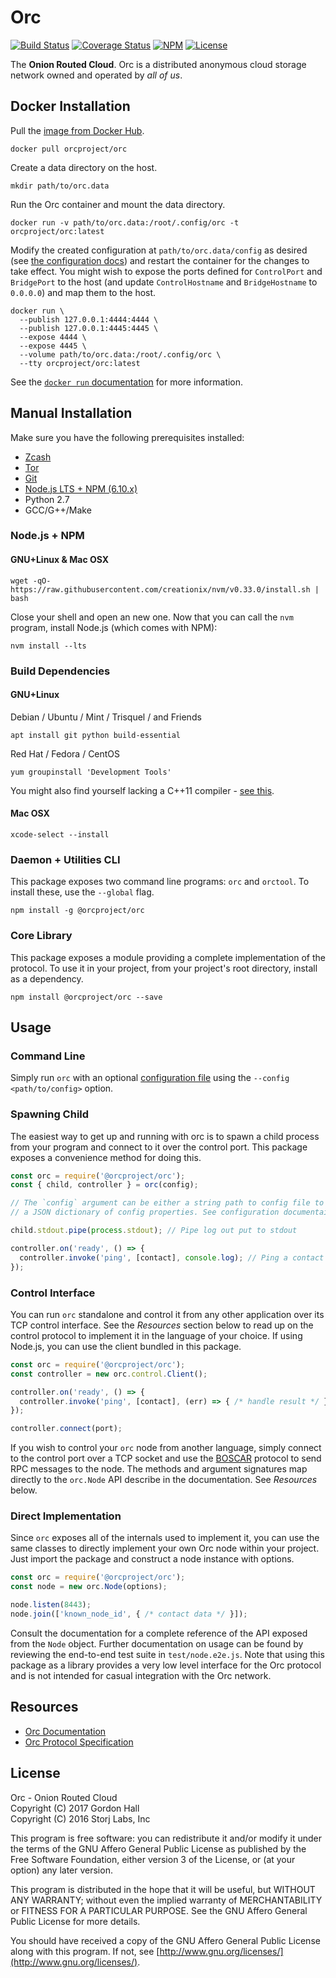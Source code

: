 Orc
===

[![Build Status](https://img.shields.io/travis/orcproject/orc.svg?style=flat-square)](https://travis-ci.org/orcproject/orc)
[![Coverage Status](https://img.shields.io/coveralls/orcproject/orc.svg?style=flat-square)](https://coveralls.io/r/orcproject/orc)
[![NPM](https://img.shields.io/npm/v/@orcproject/orc.svg?style=flat-square)](https://www.npmjs.com/package/@orcproject/orc)
[![License](https://img.shields.io/badge/license-AGPL3.0-blue.svg?style=flat-square)](https://raw.githubusercontent.com/orcproject/orc/master/LICENSE)

The **Onion Routed Cloud**. Orc is a distributed anonymous cloud storage 
network owned and operated by _all of us_.

Docker Installation
-------------------

Pull the [image from Docker Hub](https://hub.docker.com/r/orcproject/orc/).

```
docker pull orcproject/orc
```

Create a data directory on the host.

```
mkdir path/to/orc.data
```

Run the Orc container and mount the data directory.

```
docker run -v path/to/orc.data:/root/.config/orc -t orcproject/orc:latest
```

Modify the created configuration at `path/to/orc.data/config` as desired (see 
[the configuration docs](https://github.com/orcproject/orc/blob/master/doc/config.md))
and restart the container for the changes to take effect. You might wish to 
expose the ports defined for `ControlPort` and `BridgePort` to the host (and 
update `ControlHostname` and `BridgeHostname` to `0.0.0.0`) and map them to the 
host.

```
docker run \
  --publish 127.0.0.1:4444:4444 \
  --publish 127.0.0.1:4445:4445 \
  --expose 4444 \
  --expose 4445 \
  --volume path/to/orc.data:/root/.config/orc \
  --tty orcproject/orc:latest
```

See the [`docker run` documentation](https://docs.docker.com/engine/reference/commandline/run/) 
for more information.

Manual Installation
-------------------

Make sure you have the following prerequisites installed:

* [Zcash](https://z.cash)
* [Tor](https://torproject.org)
* [Git](https://git-scm.org)
* [Node.js LTS + NPM (6.10.x)](https://nodejs.org)
* Python 2.7
* GCC/G++/Make

### Node.js + NPM

#### GNU+Linux & Mac OSX

```
wget -qO- https://raw.githubusercontent.com/creationix/nvm/v0.33.0/install.sh | bash
```

Close your shell and open an new one. Now that you can call the `nvm` program,
install Node.js (which comes with NPM):

```
nvm install --lts
```

### Build Dependencies

#### GNU+Linux

Debian / Ubuntu / Mint / Trisquel / and Friends

```
apt install git python build-essential
```

Red Hat / Fedora / CentOS

```
yum groupinstall 'Development Tools'
```

You might also find yourself lacking a C++11 compiler - 
[see this](http://hiltmon.com/blog/2015/08/09/c-plus-plus-11-on-centos-6-dot-6/).

#### Mac OSX

```
xcode-select --install
```

### Daemon + Utilities CLI

This package exposes two command line programs: `orc` and `orctool`. To 
install these, use the `--global` flag.

```
npm install -g @orcproject/orc
```

### Core Library

This package exposes a module providing a complete implementation of the 
protocol. To use it in your project, from your project's root directory, 
install as a dependency.

```
npm install @orcproject/orc --save
```

Usage
-----

### Command Line

Simply run `orc` with an optional [configuration file](https://github.com/orcproject/orc/blob/master/doc/config.md) 
using the `--config <path/to/config>` option.

### Spawning Child

The easiest way to get up and running with orc is to spawn a child process 
from your program and connect to it over the control port. This package exposes 
a convenience method for doing this. 

```js
const orc = require('@orcproject/orc');
const { child, controller } = orc(config);

// The `config` argument can be either a string path to config file to use or 
// a JSON dictionary of config properties. See configuration documentaion.

child.stdout.pipe(process.stdout); // Pipe log out put to stdout

controller.on('ready', () => {
  controller.invoke('ping', [contact], console.log); // Ping a contact
});
```

### Control Interface

You can run `orc` standalone and control it from any other application over 
its TCP control interface. See the _Resources_ section below to read up on the 
control protocol to implement it in the language of your choice. If using 
Node.js, you can use the client bundled in this package.

```js
const orc = require('@orcproject/orc');
const controller = new orc.control.Client();

controller.on('ready', () => {
  controller.invoke('ping', [contact], (err) => { /* handle result */ });
});

controller.connect(port);
```

If you wish to control your `orc` node from another language, simply connect 
to the control port over a TCP socket and use the 
[BOSCAR](https://github.com/bookchin/boscar) protocol to send RPC messages to 
the node. The methods and argument signatures map directly to the `orc.Node` 
API describe in the documentation. See *Resources* below.

### Direct Implementation

Since `orc` exposes all of the internals used to implement it, you can use 
the same classes to directly implement your own Orc node within your project.
Just import the package and construct a node instance with options.

```js
const orc = require('@orcproject/orc');
const node = new orc.Node(options);

node.listen(8443);
node.join(['known_node_id', { /* contact data */ }]);
```

Consult the documentation for a complete reference of the API exposed from the 
`Node` object. Further documentation on usage can be found by reviewing the 
end-to-end test suite in `test/node.e2e.js`. Note that using this package as a 
library provides a very low level interface for the Orc protocol and is not 
intended for casual integration with the Orc network.

Resources
---------

* [Orc Documentation](https://orcproject.github.io/orc/)
* [Orc Protocol Specification](https://raw.githubusercontent.com/orcproject/protocol/master/README.md)

License
-------

Orc - Onion Routed Cloud  
Copyright (C) 2017  Gordon Hall  
Copyright (C) 2016  Storj Labs, Inc

This program is free software: you can redistribute it and/or modify
it under the terms of the GNU Affero General Public License as published
by the Free Software Foundation, either version 3 of the License, or
(at your option) any later version.

This program is distributed in the hope that it will be useful,
but WITHOUT ANY WARRANTY; without even the implied warranty of
MERCHANTABILITY or FITNESS FOR A PARTICULAR PURPOSE.  See the
GNU Affero General Public License for more details.

You should have received a copy of the GNU Affero General Public License
along with this program.  If not, see
[http://www.gnu.org/licenses/](http://www.gnu.org/licenses/).
